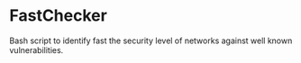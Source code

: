 # FastChecker
Bash script to identify fast the security level of networks against well known vulnerabilities.
